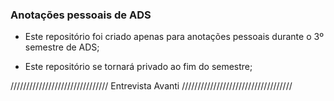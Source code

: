 ### Anotações pessoais de ADS

- Este repositório foi criado apenas para anotações pessoais durante o 3º semestre de ADS;

- Este repositório se tornará privado ao fim do semestre;

/////////////////////////////// Entrevista Avanti ///////////////////////////////////

